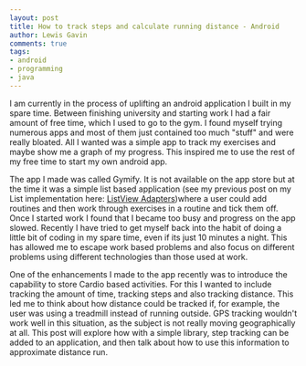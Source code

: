 ```yaml
---
layout: post
title: How to track steps and calculate running distance - Android
author: Lewis Gavin
comments: true
tags:
- android
- programming
- java
---
```


I am currently in the process of uplifting an android application I built in my spare time. Between finishing university and starting work I had a fair amount of free time, which I used to go to the gym. I found myself trying numerous apps and most of them just contained too much "stuff" and were really bloated. All I wanted was a simple app to track my exercises and maybe show me a graph of my progress. This inspired me to use the rest of my free time to start my own android app. 

The app I made was called Gymify. It is not available on the app store but at the time it was a simple list based application (see my previous post on my List implementation here: [ListView Adapters](../))where a user could add routines and then work through exercises in a routine and tick them off. Once I started work I found that I became too busy and progress on the app slowed. Recently I have tried to get myself back into the habit of doing a little bit of coding in my spare time, even if its just 10 minutes a night. This has allowed me to escape work based problems and also focus on different problems using different technologies than those used at work.

One of the enhancements I made to the app recently was to introduce the capability to store Cardio based activities. For this I wanted to include tracking the amount of time, tracking steps and also tracking distance. This led me to think about how distance could be tracked if, for example, the user was using a treadmill instead of running outside. GPS tracking wouldn't work well in this situation, as the subject is not really moving geographically at all. This post will explore how with a simple library, step tracking can be added to an application, and then talk about how to use this information to approximate distance run.